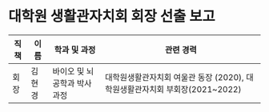 대학원 생활관자치회 회장 선출 보고
===

| 직책 | 이름 | 학과 및 과정 | 관련 경력 | 
|---|---|---|---|
| 회장 | 김현경 |바이오 및 뇌공학과 박사과정 | 대학원생활관자치회 여울관 동장 (2020), 대학원생활관자치회 부회장(2021~2022)| 
